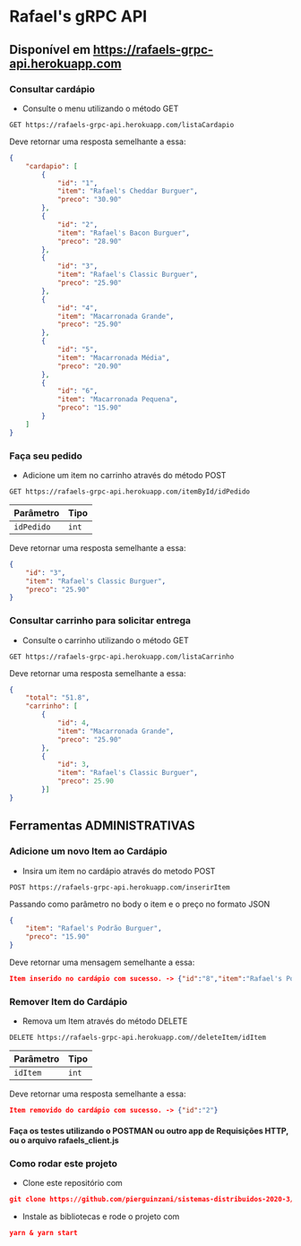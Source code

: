 # Rafael's gRPC API

## Disponível em https://rafaels-grpc-api.herokuapp.com

### Consultar cardápio 

- Consulte o menu utilizando o método GET 
```http
GET https://rafaels-grpc-api.herokuapp.com/listaCardapio
```
Deve retornar uma resposta semelhante a essa:

```json
{
    "cardapio": [
        {
            "id": "1",
            "item": "Rafael's Cheddar Burguer",
            "preco": "30.90"
        },
        {
            "id": "2",
            "item": "Rafael's Bacon Burguer",
            "preco": "28.90"
        },
        {
            "id": "3",
            "item": "Rafael's Classic Burguer",
            "preco": "25.90"
        },
        {
            "id": "4",
            "item": "Macarronada Grande",
            "preco": "25.90"
        },
        {
            "id": "5",
            "item": "Macarronada Média",
            "preco": "20.90"
        },
        {
            "id": "6",
            "item": "Macarronada Pequena",
            "preco": "15.90"
        }
    ]
}

```

### Faça seu pedido

- Adicione um item no carrinho através do método POST
```http
GET https://rafaels-grpc-api.herokuapp.com/itemById/idPedido
```
| Parâmetro | Tipo | 
| :--- | :--- | 
| `idPedido` | `int` |

Deve retornar uma resposta semelhante a essa:

```json
{
    "id": "3",
    "item": "Rafael's Classic Burguer",
    "preco": "25.90"
}
```

### Consultar carrinho para solicitar entrega 

- Consulte o carrinho utilizando o método GET 
```http
GET https://rafaels-grpc-api.herokuapp.com/listaCarrinho
```
Deve retornar uma resposta semelhante a essa:

```json
{
    "total": "51.8",
    "carrinho": [
        {
            "id": 4,
            "item": "Macarronada Grande",
            "preco": "25.90"
        },
        {
            "id": 3,
            "item": "Rafael's Classic Burguer",
            "preco": 25.90
        }]
}

```

 ## Ferramentas ADMINISTRATIVAS
### Adicione um novo Item ao Cardápio

- Insira um item no cardápio através do metodo POST
```http
POST https://rafaels-grpc-api.herokuapp.com/inserirItem
```
Passando como parâmetro no body o item e o preço no formato JSON


```json
{
    "item": "Rafael's Podrão Burguer",
    "preco": "15.90"
}
```

Deve retornar uma mensagem semelhante a essa:

```json
Item inserido no cardápio com sucesso. -> {"id":"8","item":"Rafael's Podrão Burguer","preco":"15.90"}
```

### Remover Item do Cardápio

- Remova um Item através do método DELETE
```http
DELETE https://rafaels-grpc-api.herokuapp.com//deleteItem/idItem
```
| Parâmetro | Tipo | 
| :--- | :--- | 
| `idItem` | `int` |

Deve retornar uma resposta semelhante a essa:

```json
Item removido do cardápio com sucesso. -> {"id":"2"}
```


#### Faça os testes utilizando o POSTMAN ou outro app de Requisições HTTP, ou o arquivo rafaels_client.js

### Como rodar este projeto

- Clone este repositório com
```json
git clone https://github.com/pierguinzani/sistemas-distribuidos-2020-3/
```
- Instale as bibliotecas e rode o projeto com
```json
yarn & yarn start
```
